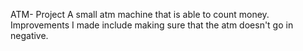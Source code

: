 ATM- Project
A small atm machine that is able to count money. Improvements I made include making sure that the atm doesn't go in negative. 
